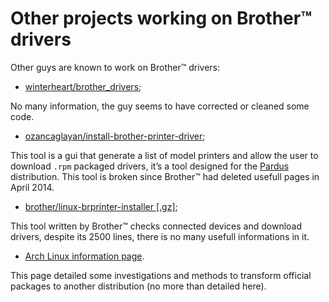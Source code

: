 Other projects working on Brother™ drivers
==========================================

Other guys are known to work on Brother™ drivers:

* [winterheart/brother_drivers](https://github.com/winterheart/brother-drivers);

No many information, the guy seems to have corrected or cleaned some code.

* [ozancaglayan/install-brother-printer-driver](https://github.com/ozancaglayan/install-brother-printer-driver);

This tool is a gui that generate a list of model printers and allow the user to download ``.rpm`` packaged drivers, it’s a tool designed for the [Pardus](http://www.pardus.org.tr/eng) distribution. This tool is broken since Brother™ had deleted usefull pages in April 2014.

* [brother/linux-brprinter-installer [.gz]](http://download.brother.com/welcome/dlf006893/linux-brprinter-installer-2.0.0-1.gz);

This tool written by Brother™ checks connected devices and download drivers, despite its 2500 lines, there is no many usefull informations in it.

* [Arch Linux information page](https://wiki.archlinux.org/index.php/Creating_packages_for_Brother_drivers).

This page detailed some investigations and methods to transform official packages to another distribution (no more than detailed here).
